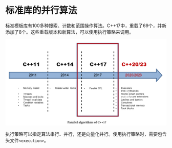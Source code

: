 # 标准库的并行算法

标准模板库有100多种搜索、计数和范围操作算法。C++17中，重载了69个，并新添加了8个。这些重载版本和新算法，可以使用执行策略来调用。

![](../../../images/detail/Parallel-Algorithms-of-the-Standard/1.png)

执行策略可以指定算法串行、并行，还是向量化并行。使用执行策略时，需要包含头文件`<execution>`。